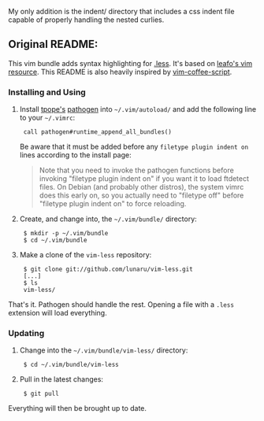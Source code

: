 My only addition is the indent/ directory that includes a css indent file capable of properly handling the nested curlies.

## Original README:

This vim bundle adds syntax highlighting for [.less]. It's based on [leafo's vim resource][leafo]. This README is also heavily inspired by [vim-coffee-script].

[.less]: http://lesscss.org/
[leafo]: http://leafo.net/lessphp/vim/
[vim-coffee-script]: https://github.com/kchmck/vim-coffee-script

### Installing and Using

1. Install [tpope's][tpope] [pathogen] into `~/.vim/autoload/` and add the
   following line to your `~/.vimrc`:

        call pathogen#runtime_append_all_bundles()

     Be aware that it must be added before any `filetype plugin indent on`
     lines according to the install page:

     > Note that you need to invoke the pathogen functions before invoking
     > "filetype plugin indent on" if you want it to load ftdetect files. On
     > Debian (and probably other distros), the system vimrc does this early on,
     > so you actually need to "filetype off" before "filetype plugin indent on"
     > to force reloading.

[pathogen]: http://www.vim.org/scripts/script.php?script_id=2332
[tpope]: http://github.com/tpope/vim-pathogen

2. Create, and change into, the `~/.vim/bundle/` directory:

        $ mkdir -p ~/.vim/bundle
        $ cd ~/.vim/bundle

3. Make a clone of the `vim-less` repository:

        $ git clone git://github.com/lunaru/vim-less.git
        [...]
        $ ls
        vim-less/

That's it. Pathogen should handle the rest. Opening a file with a `.less`
extension will load everything.

### Updating

1. Change into the `~/.vim/bundle/vim-less/` directory:

        $ cd ~/.vim/bundle/vim-less

2. Pull in the latest changes:

        $ git pull

Everything will then be brought up to date.
